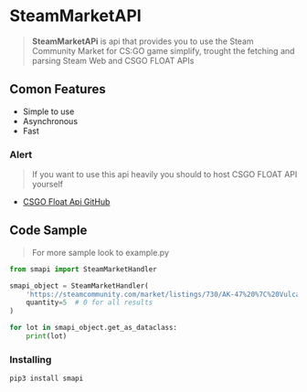 # SteamMarketAPI
> **SteamMarketAPi** is api that provides you to use the Steam Community Market for CS:GO game simplify, trought the fetching and parsing Steam Web and CSGO FLOAT APIs

## Comon Features
- Simple to use
- Asynchronous
- Fast

### Alert
> If you want to use this api heavily you should to host CSGO FLOAT API yourself
- [CSGO Float Api GitHub](https://github.com/csgofloat/inspect)

## Code Sample
> For more sample look to example.py
``` python
from smapi import SteamMarketHandler

smapi_object = SteamMarketHandler(
    'https://steamcommunity.com/market/listings/730/AK-47%20%7C%20Vulcan%20%28Field-Tested%29',
    quantity=5  # 0 for all results
)

for lot in smapi_object.get_as_dataclass:
    print(lot)
```


### Installing
``` bash
pip3 install smapi
```
